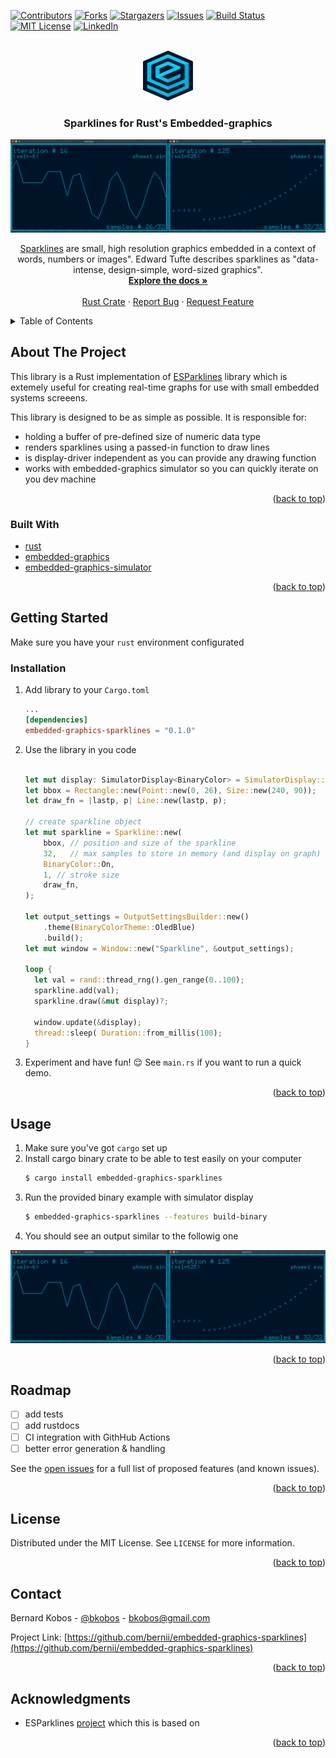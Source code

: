 <div id="top"></div>

<!-- PROJECT SHIELDS -->
<!--
*** I'm using markdown "reference style" links for readability.
*** Reference links are enclosed in brackets [ ] instead of parentheses ( ).
*** See the bottom of this document for the declaration of the reference variables
*** for contributors-url, forks-url, etc. This is an optional, concise syntax you may use.
*** https://www.markdownguide.org/basic-syntax/#reference-style-links
-->
[![Contributors][contributors-shield]][contributors-url]
[![Forks][forks-shield]][forks-url]
[![Stargazers][stars-shield]][stars-url]
[![Issues][issues-shield]][issues-url]
[![Build Status][build-status]][build-status-url]
[![MIT License][license-shield]][license-url]
[![LinkedIn][linkedin-shield]][linkedin-url]



<!-- PROJECT LOGO -->
<br />
<div align="center">
  <a href="https://github.com/bernii/embedded-graphics-sparklines">
    <img src="https://raw.githubusercontent.com/embedded-graphics/embedded-graphics/191fe7f8a0fedc713f9722b9dc59208dacadee7e/assets/logo.svg?sanitize=true" alt="Embedded graphics logo" width="80" height="80">
  </a>

<h3 align="center">Sparklines for Rust's Embedded-graphics</h3>

<div align="center">
  <img src="assets/demo-screenshot.png" alt="Visual demo on simulator">
</div>

  <p align="center">
    <a href="https://en.wikipedia.org/wiki/Sparkline">Sparklines</a> are small, high resolution graphics embedded in a context of words, numbers or images". Edward Tufte describes sparklines as "data-intense, design-simple, word-sized graphics".
    <br />
    <a href="https://github.com/bernii/embedded-graphics-sparklines"><strong>Explore the docs »</strong></a>
    <br />
    <br />
    <a href="https://crates.io/crates/embedded-graphics-sparklines">Rust Crate</a>
    ·
    <a href="https://github.com/bernii/embedded-graphics-sparklines/issues">Report Bug</a>
    ·
    <a href="https://github.com/bernii/embedded-graphics-sparklines/issues">Request Feature</a>
  </p>
</div>



<!-- TABLE OF CONTENTS -->
<details>
  <summary>Table of Contents</summary>
  <ol>
    <li>
      <a href="#about-the-project">About The Project</a>
      <ul>
        <li><a href="#built-with">Built With</a></li>
      </ul>
    </li>
    <li>
      <a href="#getting-started">Getting Started</a>
      <ul>
        <li><a href="#prerequisites">Prerequisites</a></li>
        <li><a href="#installation">Installation</a></li>
      </ul>
    </li>
    <li><a href="#usage">Usage</a></li>
    <li><a href="#roadmap">Roadmap</a></li>
    <li><a href="#license">License</a></li>
    <li><a href="#contact">Contact</a></li>
    <li><a href="#acknowledgments">Acknowledgments</a></li>
  </ol>
</details>



<!-- ABOUT THE PROJECT -->
## About The Project

This library is a Rust implementation of [ESParklines](https://github.com/0xPIT/ESParklines) library which is extemely useful for creating real-time graphs for use with small embedded systems screeens.

This library is designed to be as simple as possible. It is responsible for:
- holding a buffer of pre-defined size of numeric data type
- renders sparklines using a passed-in function to draw lines
- is display-driver independent as you can provide any drawing function
- works with embedded-graphics simulator so you can quickly iterate on you dev machine

<p align="right">(<a href="#top">back to top</a>)</p>



### Built With

* [rust](https://www.rust-lang.org/)
* [embedded-graphics](https://github.com/embedded-graphics/embedded-graphics)
* [embedded-graphics-simulator](https://docs.rs/embedded-graphics-simulator/latest/embedded_graphics_simulator/)

<p align="right">(<a href="#top">back to top</a>)</p>



<!-- GETTING STARTED -->
## Getting Started

Make sure you have your `rust` environment configurated

### Installation

1. Add library to your `Cargo.toml`

    ```toml
    ...
    [dependencies]
    embedded-graphics-sparklines = "0.1.0"
    ```
2. Use the library in you code
    ```rust

    let mut display: SimulatorDisplay<BinaryColor> = SimulatorDisplay::new(Size::new(240, 135));
    let bbox = Rectangle::new(Point::new(0, 26), Size::new(240, 90));
    let draw_fn = |lastp, p| Line::new(lastp, p);

    // create sparkline object
    let mut sparkline = Sparkline::new(
        bbox, // position and size of the sparkline
        32,   // max samples to store in memory (and display on graph)
        BinaryColor::On,
        1, // stroke size
        draw_fn,
    );

    let output_settings = OutputSettingsBuilder::new()
        .theme(BinaryColorTheme::OledBlue)
        .build();
    let mut window = Window::new("Sparkline", &output_settings);

    loop {
      let val = rand::thread_rng().gen_range(0..100);
      sparkline.add(val);
      sparkline.draw(&mut display)?;

      window.update(&display);
      thread::sleep( Duration::from_millis(100);
    }
    ```
3. Experiment and have fun! :relieved: See `main.rs` if you want to run a quick demo. 

<p align="right">(<a href="#top">back to top</a>)</p>



<!-- USAGE EXAMPLES -->
## Usage

1. Make sure you've got `cargo` set up
2. Install cargo binary crate to be able to test easily on your computer
    ```bash
    $ cargo install embedded-graphics-sparklines
    ```
2. Run the provided binary example with simulator display
   ```bash
   $ embedded-graphics-sparklines --features build-binary
   ```
3. You should see an output similar to the followig one

![demo screenshot](./assets/demo-screenshot.png)

<p align="right">(<a href="#top">back to top</a>)</p>



<!-- ROADMAP -->
## Roadmap

- [ ] add tests
- [ ] add rustdocs
- [ ] CI integration with GithHub Actions
- [ ] better error generation & handling

See the [open issues](https://github.com/bernii/embedded-graphics-sparklines/issues) for a full list of proposed features (and known issues).

<p align="right">(<a href="#top">back to top</a>)</p>



<!-- LICENSE -->
## License

Distributed under the MIT License. See `LICENSE` for more information.

<p align="right">(<a href="#top">back to top</a>)</p>



<!-- CONTACT -->
## Contact

Bernard Kobos - [@bkobos](https://twitter.com/bkobos) - bkobos@gmail.com

Project Link: [https://github.com/bernii/embedded-graphics-sparklines](https://github.com/bernii/embedded-graphics-sparklines)

<p align="right">(<a href="#top">back to top</a>)</p>



<!-- ACKNOWLEDGMENTS -->
## Acknowledgments

* ESParklines [project](https://github.com/0xPIT/ESParklines) which this is based on

<p align="right">(<a href="#top">back to top</a>)</p>



<!-- MARKDOWN LINKS & IMAGES -->
<!-- https://www.markdownguide.org/basic-syntax/#reference-style-links -->
[contributors-shield]: https://img.shields.io/github/contributors/bernii/embedded-graphics-sparklines.svg?style=for-the-badge
[contributors-url]: https://github.com/bernii/embedded-graphics-sparklines/graphs/contributors
[forks-shield]: https://img.shields.io/github/forks/bernii/embedded-graphics-sparklines.svg?style=for-the-badge
[forks-url]: https://github.com/bernii/embedded-graphics-sparklines/network/members
[stars-shield]: https://img.shields.io/github/stars/bernii/embedded-graphics-sparklines.svg?style=for-the-badge
[stars-url]: https://github.com/bernii/embedded-graphics-sparklines/stargazers
[issues-shield]: https://img.shields.io/github/issues/bernii/embedded-graphics-sparklines.svg?style=for-the-badge
[issues-url]: https://github.com/bernii/embedded-graphics-sparklines/issues
[license-shield]: https://img.shields.io/github/license/bernii/embedded-graphics-sparklines.svg?style=for-the-badge
[license-url]: https://github.com/bernii/embedded-graphics-sparklines/blob/master/LICENSE
[linkedin-shield]: https://img.shields.io/badge/-LinkedIn-black.svg?style=for-the-badge&logo=linkedin&colorB=555
[linkedin-url]: https://linkedin.com/in/bernii
[product-screenshot]: images/screenshot.png
[build-status]: https://img.shields.io/endpoint.svg?url=https%3A%2F%2Factions-badge.atrox.dev%2Fbernii%2Fembedded-graphics-sparklines%2Fbadge%3Fref%3Dmain&style=for-the-badge
[build-status-url]: https://actions-badge.atrox.dev/bernii/embedded-graphics-sparklines/goto?ref=main
